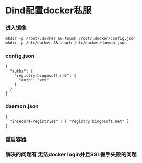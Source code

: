 # Dind配置docker私服

### 进入镜像

```
mkdir -p /root/.docker && touch /root/.docker/config.json
mkdir -p /etc/docker && touch /etc/docker/daemon.json
```

### config.json
```
{
  "auths": {
    "registry.bingosoft.net": {
      "auth": "xxx"
    }
  }
}
```

### daemon.json
```
{
  "insecure-registries" : [ "registry.bingosoft.net" ]
}
```

### 重启容器

### 解决的问题有 无法docker login并且SSL握手失败的问题